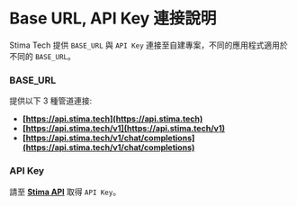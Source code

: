 # Base URL, API Key 連接說明

Stima Tech 提供 `BASE_URL` 與 `API Key` 連接至自建專案，不同的應用程式適用於不同的 `BASE_URL`。

### BASE_URL 
提供以下 3 種管道連接:
- **[https://api.stima.tech](https://api.stima.tech)**
- **[https://api.stima.tech/v1](https://api.stima.tech/v1)**
- **[https://api.stima.tech/v1/chat/completions](https://api.stima.tech/v1/chat/completions)**

### API Key
請至 **[Stima API](https://api.stima.tech/token)** 取得 `API Key`。

